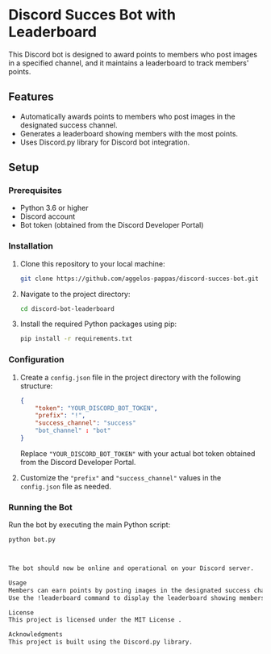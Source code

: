# Discord Succes Bot with Leaderboard

This Discord bot is designed to award points to members who post images in a specified channel, and it maintains a leaderboard to track members' points.

## Features

- Automatically awards points to members who post images in the designated success channel.
- Generates a leaderboard showing members with the most points.
- Uses Discord.py library for Discord bot integration.

## Setup

### Prerequisites

- Python 3.6 or higher
- Discord account
- Bot token (obtained from the Discord Developer Portal)

### Installation

1. Clone this repository to your local machine:

    ```bash
    git clone https://github.com/aggelos-pappas/discord-succes-bot.git
    ```

2. Navigate to the project directory:

    ```bash
    cd discord-bot-leaderboard
    ```

3. Install the required Python packages using pip:

    ```bash
    pip install -r requirements.txt
    ```

### Configuration

1. Create a `config.json` file in the project directory with the following structure:

    ```json
    {
        "token": "YOUR_DISCORD_BOT_TOKEN",
        "prefix": "!",
        "success_channel": "success"
        "bot_channel" : "bot"
    }
    ```

    Replace `"YOUR_DISCORD_BOT_TOKEN"` with your actual bot token obtained from the Discord Developer Portal.

2. Customize the `"prefix"` and `"success_channel"` values in the `config.json` file as needed.

### Running the Bot

Run the bot by executing the main Python script:

```bash
python bot.py



The bot should now be online and operational on your Discord server.

Usage
Members can earn points by posting images in the designated success channel.
Use the !leaderboard command to display the leaderboard showing members with the most points.

License
This project is licensed under the MIT License .

Acknowledgments
This project is built using the Discord.py library.
